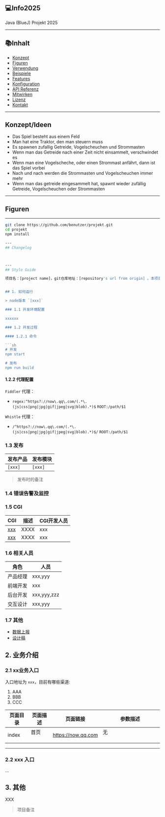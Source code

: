 ## 💻Info2025
Java (BlueJ) Projekt 2025


---

## 📚Inhalt
- [Konzept](#konzept)
- [Figuren](#figuren)
- [Verwendung](#verwendung)
- [Beispiele](#beispiele)
- [Features](#features)
- [Konfiguration](#konfiguration)
- [API Referenz](#api-referenz)
- [Mitwirken](#mitwirken)
- [Lizenz](#lizenz)
- [Kontakt](#kontakt)

---

## Konzept/Ideen

- Das Spiel besteht aus einem Feld
- Man hat eine Traktor, den man steuern muss
- Es spawnen zufallig Getreide, Vogelscheuchen und Strommasten
- Wenn man das Getreide nach einer Zeit nicht einsammelt, verschwindet es
- Wenn man eine Vogelscheche, oder einen Strommast anfährt, dann ist das Spiel vorbei
- Nach und nach werden die Strommasten und Vogelscheuchen immer mehr
- Wenn man das getreide eingesammelt hat, spawnt wieder zufällig Getreide, Vogelscheuchen oder Strommasten

---

## Figuren


---
```bash
git clone https://github.com/benutzer/projekt.git
cd projekt
npm install

---
## Changelog



---
## Style Guide

项目名：[project name]，git仓库地址：[repository's url from origin] 。本项目第一负责人为 `[owner]`。


## 1. 如何运行

> node版本 `[xxx]`

### 1.1 开发环境配置

xxxxxx

### 1.2 开发过程

#### 1.2.1 命令

```sh
# 开发
npm start

# 发布
npm run build
```

#### 1.2.2 代理配置

`Fiddler` 代理：

- `regex:^https?://now\.qq\.com/(.*\.(js|css|png|jpg|gif|jpeg|svg|blob).*)$` `ROOT:/path/$1`

`Whistle` 代理：

- `/^https?://now\.qq\.com/(.*\.(js|css|png|jpg|gif|jpeg|svg|blob).*)$/` `ROOT:/path/$1`

### 1.3 发布

| 发布产品 | 发布模块 |
| --- | --- |
| `[xxx]` | `[xxx]` |

> 发布时的备注

### 1.4 错误告警及监控


### 1.5 CGI

| CGI                                | 描述                | CGI开发人员 |
| ---------------------------------- | ------------------- | --- |
| [xxx](xxxx) | XXXX          | xxx |
| [xxx](xxxx)   | XXXX    | xxx |


### 1.6 相关人员

| 角色 | 人员 |
| --- | --- |
| 产品经理 | xxx,yyy |
| 前端开发 | xxx |
| 后台开发 | xxx,yyy,zzz |
| 交互设计 | xxx,yyy |


### 1.7 其他

- [数据上报](xxx)
- [设计稿](xxx)


## 2. 业务介绍

### 2.1 xx业务入口

入口地址为 `xxx`，目前有哪些渠道:

1. AAA
2. BBB
3. CCC

| 页面目录    | 页面描述             | 页面链接                                                | 参数描述                                          |
| ----------- | -------------------- | ------------------------------------------------------- | ------------------------------------------------- |
| index     | 首页        | https://now.qq.com  | 无                                                |


- - -

### 2.2 xxx 入口

...

## 3. 其他

XXX

> 项目备注
